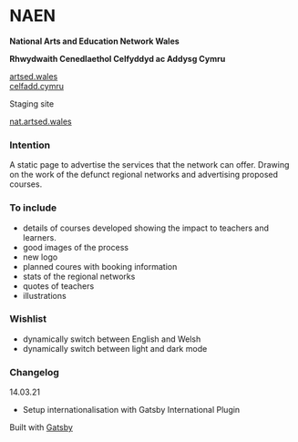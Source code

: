 # NAEN

**National Arts and Education Network Wales**

**Rhwydwaith Cenedlaethol Celfyddyd ac Addysg Cymru**

[artsed.wales](https://artsed.wales/)<br />
[celfadd.cymru](https://celfadd.cymru/)

Staging site

[nat.artsed.wales](https://nat.artsed.wales/)

### Intention

A static page to advertise the services that the network can offer. Drawing on the work of the defunct regional networks and advertising proposed courses.

### To include

- details of courses developed showing the impact to teachers and learners.
- good images of the process
- new logo
- planned coures with booking information
- stats of the regional networks
- quotes of teachers
- illustrations

### Wishlist

- dynamically switch between English and Welsh
- dynamically switch between light and dark mode

### Changelog

14.03.21

- Setup internationalisation with Gatsby International Plugin

Built with [Gatsby](https://www.gatsbyjs.com/)
